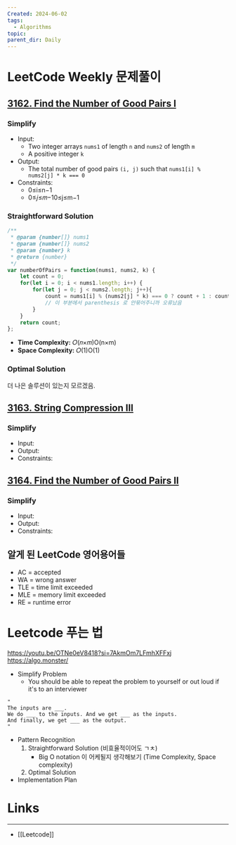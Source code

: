 ```yaml
---
Created: 2024-06-02
tags:
  - Algorithms
topic: 
parent_dir: Daily
---
```

# LeetCode Weekly 문제풀이
## [3162. Find the Number of Good Pairs I](https://leetcode.com/problems/find-the-number-of-good-pairs-i/)
### Simplify
- Input:  
	- Two integer arrays `nums1` of length `n` and `nums2` of length `m`
	- A positive integer `k`
- Output:
	- The total number of good pairs `(i, j)` such that `nums1[i] % nums2[j] * k === 0`
- Constraints: 
	- 0≤i≤n−1
	- 0≤𝑗≤𝑚−10≤j≤m−1
### Straightforward Solution
```js
/**
 * @param {number[]} nums1
 * @param {number[]} nums2
 * @param {number} k
 * @return {number}
 */
var numberOfPairs = function(nums1, nums2, k) {
    let count = 0;
    for(let i = 0; i < nums1.length; i++) {
        for(let j = 0; j < nums2.length; j++){
            count = nums1[i] % (nums2[j] * k) === 0 ? count + 1 : count; 
            // 이 부분에서 parenthesis 로 안묶어주니까 오류났음
        }
    }
    return count;
};
```
- **Time Complexity:** 𝑂(𝑛×𝑚)O(n×m)
- **Space Complexity:** 𝑂(1)O(1)
### Optimal Solution
더 나은 솔루션이 있는지 모르겠음.
## [3163. String Compression III](https://leetcode.com/problems/string-compression-iii/)
### Simplify
- Input:
- Output:
- Constraints: 
## [3164. Find the Number of Good Pairs II](https://leetcode.com/problems/find-the-number-of-good-pairs-ii/)
### Simplify
- Input:
- Output:
- Constraints: 
## 알게 된 LeetCode 영어용어들
- AC = accepted
- WA = wrong answer
- TLE = time limit exceeded
- MLE = memory limit exceeded
- RE = runtime error
# Leetcode 푸는 법
https://youtu.be/OTNe0eV8418?si=7AkmOm7LFmhXFFxj
https://algo.monster/
- Simplify Problem
	- You should be able to repeat the problem to yourself or out loud if it's to an interviewer
```
"
The inputs are ___.
We do ___ to the inputs. And we get ___ as the inputs.
And finally, we get ___ as the output.
"	
```
- Pattern Recognition
	1) Straightforward Solution (비효율적이어도 ㄱㅊ)
		- Big O notation 이 어케될지 생각해보기 (Time Complexity, Space complexity)
	2) Optimal Solution
- Implementation Plan
# Links
-----
- [[Leetcode]]



